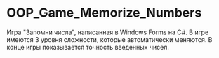 # OOP_Game_Memorize_Numbers
Игра  "Запомни числа", написанная в Windows Forms на C#. В игре имеются 3 уровня сложности, которые автоматически меняются. В конце игры показывается точность введенных чисел.
